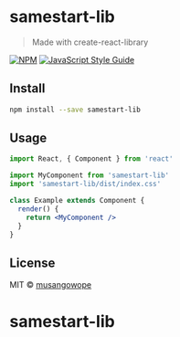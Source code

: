 # samestart-lib

> Made with create-react-library

[![NPM](https://img.shields.io/npm/v/samestart-lib.svg)](https://www.npmjs.com/package/samestart-lib) [![JavaScript Style Guide](https://img.shields.io/badge/code_style-standard-brightgreen.svg)](https://standardjs.com)

## Install

```bash
npm install --save samestart-lib
```

## Usage

```jsx
import React, { Component } from 'react'

import MyComponent from 'samestart-lib'
import 'samestart-lib/dist/index.css'

class Example extends Component {
  render() {
    return <MyComponent />
  }
}
```

## License

MIT © [musangowope](https://github.com/musangowope)
# samestart-lib
